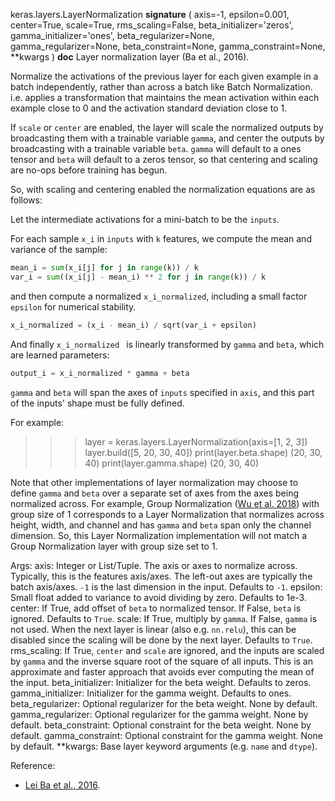 keras.layers.LayerNormalization
__signature__
(
  axis=-1,
  epsilon=0.001,
  center=True,
  scale=True,
  rms_scaling=False,
  beta_initializer='zeros',
  gamma_initializer='ones',
  beta_regularizer=None,
  gamma_regularizer=None,
  beta_constraint=None,
  gamma_constraint=None,
  **kwargs
)
__doc__
Layer normalization layer (Ba et al., 2016).

Normalize the activations of the previous layer for each given example in a
batch independently, rather than across a batch like Batch Normalization.
i.e. applies a transformation that maintains the mean activation within each
example close to 0 and the activation standard deviation close to 1.

If `scale` or `center` are enabled, the layer will scale the normalized
outputs by broadcasting them with a trainable variable `gamma`, and center
the outputs by broadcasting with a trainable variable `beta`. `gamma` will
default to a ones tensor and `beta` will default to a zeros tensor, so that
centering and scaling are no-ops before training has begun.

So, with scaling and centering enabled the normalization equations
are as follows:

Let the intermediate activations for a mini-batch to be the `inputs`.

For each sample `x_i` in `inputs` with `k` features, we compute the mean and
variance of the sample:

```python
mean_i = sum(x_i[j] for j in range(k)) / k
var_i = sum((x_i[j] - mean_i) ** 2 for j in range(k)) / k
```

and then compute a normalized `x_i_normalized`, including a small factor
`epsilon` for numerical stability.

```python
x_i_normalized = (x_i - mean_i) / sqrt(var_i + epsilon)
```

And finally `x_i_normalized ` is linearly transformed by `gamma` and `beta`,
which are learned parameters:

```python
output_i = x_i_normalized * gamma + beta
```

`gamma` and `beta` will span the axes of `inputs` specified in `axis`, and
this part of the inputs' shape must be fully defined.

For example:

>>> layer = keras.layers.LayerNormalization(axis=[1, 2, 3])
>>> layer.build([5, 20, 30, 40])
>>> print(layer.beta.shape)
(20, 30, 40)
>>> print(layer.gamma.shape)
(20, 30, 40)

Note that other implementations of layer normalization may choose to define
`gamma` and `beta` over a separate set of axes from the axes being
normalized across. For example, Group Normalization
([Wu et al. 2018](https://arxiv.org/abs/1803.08494)) with group size of 1
corresponds to a Layer Normalization that normalizes across height, width,
and channel and has `gamma` and `beta` span only the channel dimension.
So, this Layer Normalization implementation will not match a Group
Normalization layer with group size set to 1.

Args:
    axis: Integer or List/Tuple. The axis or axes to normalize across.
        Typically, this is the features axis/axes. The left-out axes are
        typically the batch axis/axes. `-1` is the last dimension in the
        input. Defaults to `-1`.
    epsilon: Small float added to variance to avoid dividing by zero.
        Defaults to 1e-3.
    center: If True, add offset of `beta` to normalized tensor. If False,
        `beta` is ignored. Defaults to `True`.
    scale: If True, multiply by `gamma`. If False, `gamma` is not used.
        When the next layer is linear (also e.g. `nn.relu`), this can be
        disabled since the scaling will be done by the next layer.
        Defaults to `True`.
    rms_scaling: If True, `center` and `scale` are ignored, and the
        inputs are scaled by `gamma` and the inverse square root
        of the square of all inputs. This is an approximate and faster
        approach that avoids ever computing the mean of the input.
    beta_initializer: Initializer for the beta weight. Defaults to zeros.
    gamma_initializer: Initializer for the gamma weight. Defaults to ones.
    beta_regularizer: Optional regularizer for the beta weight.
        None by default.
    gamma_regularizer: Optional regularizer for the gamma weight.
        None by default.
    beta_constraint: Optional constraint for the beta weight.
        None by default.
    gamma_constraint: Optional constraint for the gamma weight.
        None by default.
    **kwargs: Base layer keyword arguments (e.g. `name` and `dtype`).


Reference:

- [Lei Ba et al., 2016](https://arxiv.org/abs/1607.06450).
